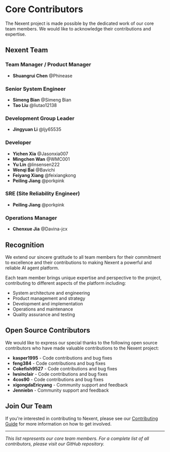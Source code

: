 # Core Contributors

The Nexent project is made possible by the dedicated work of our core team members. We would like to acknowledge their contributions and expertise.

## Nexent Team

### Team Manager / Product Manager
- **Shuangrui Chen** @Phinease

### Senior System Engineer
- **Simeng Bian** @Simeng Bian
- **Tao Liu** @liutao12138

### Development Group Leader
- **Jingyuan Li** @ljy65535

### Developer
- **Yichen Xia** @Jasonxia007
- **Mingchen Wan** @WMC001
- **Yu Lin** @linsensen222
- **Wenqi Bai** @Bavichi
- **Feiyang Xiang** @feixiangkong
- **Peiling Jiang** @porkpink

### SRE (Site Reliability Engineer)
- **Peiling Jiang** @porkpink

### Operations Manager
- **Chenxue Jia** @Davina-jcx

## Recognition

We extend our sincere gratitude to all team members for their commitment to excellence and their contributions to making Nexent a powerful and reliable AI agent platform.

Each team member brings unique expertise and perspective to the project, contributing to different aspects of the platform including:

- System architecture and engineering
- Product management and strategy
- Development and implementation
- Operations and maintenance
- Quality assurance and testing

## Open Source Contributors

We would like to express our special thanks to the following open source contributors who have made valuable contributions to the Nexent project:

- **kasper1995** - Code contributions and bug fixes
- **feng384** - Code contributions and bug fixes
- **Cokefish9527** - Code contributions and bug fixes
- **lwsinclair** - Code contributions and bug fixes
- **4cos90** - Code contributions and bug fixes
- **xigongdaEricyang** - Community support and feedback
- **Jenniebn** - Community support and feedback

## Join Our Team

If you're interested in contributing to Nexent, please see our [Contributing Guide](/en/contributing) for more information on how to get involved.

---

*This list represents our core team members. For a complete list of all contributors, please visit our GitHub repository.* 